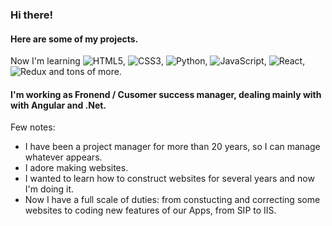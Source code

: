 ### Hi there!
#### Here are some of my projects.
Now I'm learning ![HTML5](https://img.shields.io/badge/html5-%23E34F26.svg?style=for-the-badge&logo=html5&logoColor=white), ![CSS3](https://img.shields.io/badge/css3-%231572B6.svg?style=for-the-badge&logo=css3&logoColor=white), ![Python](https://img.shields.io/badge/python-3670A0?style=for-the-badge&logo=python&logoColor=ffdd54), ![JavaScript](https://img.shields.io/badge/JavaScript-%23E34F26.svg?style=for-the-badge&logo=html5&logoColor=white), ![React](https://img.shields.io/badge/React-000000.svg?style=for-the-badge&logo=html5&logoColor=white), ![Redux](https://img.shields.io/badge/Redux-8A2BE2.svg?style=for-the-badge&logo=html5&logoColor=white) and tons of more. 
#### I'm working as Fronend / Cusomer success manager, dealing mainly with with Angular and .Net.
Few notes:

- I have been a project manager for more than 20 years, so I can manage whatever appears.
- I adore making websites.
- I wanted to learn how to construct websites for several years and now I'm doing it.
- Now I have a full scale of duties: from constucting and correcting some websites to coding new features of our Apps, from SIP to IIS.

